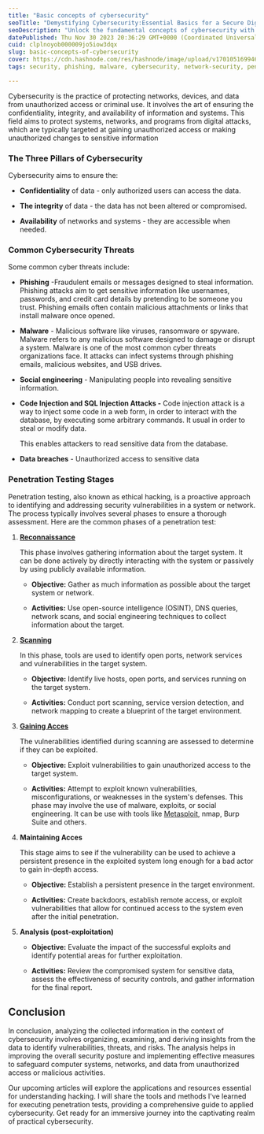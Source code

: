 ```yaml
---
title: "Basic concepts of cybersecurity"
seoTitle: "Demystifying Cybersecurity:Essential Basics for a Secure Digital World"
seoDescription: "Unlock the fundamental concepts of cybersecurity with this comprehensive guide. Learn the core principles, threats, and protective measures."
datePublished: Thu Nov 30 2023 20:36:29 GMT+0000 (Coordinated Universal Time)
cuid: clplnoyob000009jo5iow3dqx
slug: basic-concepts-of-cybersecurity
cover: https://cdn.hashnode.com/res/hashnode/image/upload/v1701051699468/f897f013-cd14-4c04-8384-0a2df611d839.jpeg
tags: security, phishing, malware, cybersecurity, network-security, penetration-testing, cybersecurity-1

---
```


Cybersecurity is the practice of protecting networks, devices, and data from unauthorized access or criminal use. It involves the art of ensuring the confidentiality, integrity, and availability of information and systems. This field aims to protect systems, networks, and programs from digital attacks, which are typically targeted at gaining unauthorized access or making unauthorized changes to sensitive information

### **The Three Pillars of Cybersecurity**

Cybersecurity aims to ensure the:

* **Confidentiality** of data - only authorized users can access the data.
    
* **The integrity** of data - the data has not been altered or compromised.
    
* **Availability** of networks and systems - they are accessible when needed.
    

### **Common Cybersecurity Threats**

Some common cyber threats include:

* **Phishing** -Fraudulent emails or messages designed to steal information. Phishing attacks aim to get sensitive information like usernames, passwords, and credit card details by pretending to be someone you trust. Phishing emails often contain malicious attachments or links that install malware once opened.
    
* **Malware** - Malicious software like viruses, ransomware or spyware. Malware refers to any malicious software designed to damage or disrupt a system. Malware is one of the most common cyber threats organizations face. It attacks can infect systems through phishing emails, malicious websites, and USB drives.
    
* **Social engineering** - Manipulating people into revealing sensitive information.
    
* **Code Injection and SQL Injection Attacks -** Code injection attack is a way to inject some code in a web form, in order to interact with the database, by executing some arbitrary commands. It usual in order to steal or modify data.
    
    This enables attackers to read sensitive data from the database.
    
* **Data breaches** - Unauthorized access to sensitive data
    

### Penetration Testing Stages

Penetration testing, also known as ethical hacking, is a proactive approach to identifying and addressing security vulnerabilities in a system or network. The process typically involves several phases to ensure a thorough assessment. Here are the common phases of a penetration test:

1. [**Reconnaissance**](https://hashnode.com/post/clpnl4j70000909l82j88gawk)
    
    This phase involves gathering information about the target system. It can be done actively by directly interacting with the system or passively by using publicly available information.
    
    * **Objective:** Gather as much information as possible about the target system or network.
        
    * **Activities:** Use open-source intelligence (OSINT), DNS queries, network scans, and social engineering techniques to collect information about the target.
        
2. [**Scanning**](https://bilaldotcom.hashnode.dev/the-scanning-phase)
    
    In this phase, tools are used to identify open ports, network services and vulnerabilities in the target system.
    
    * **Objective:** Identify live hosts, open ports, and services running on the target system.
        
    * **Activities:** Conduct port scanning, service version detection, and network mapping to create a blueprint of the target environment.
        
3. [**Gaining Acces**](https://bilaldotcom.hashnode.dev/the-gaining-access-phase)
    
    The vulnerabilities identified during scanning are assessed to determine if they can be exploited.
    
    * **Objective:** Exploit vulnerabilities to gain unauthorized access to the target system.
        
    * **Activities:** Attempt to exploit known vulnerabilities, misconfigurations, or weaknesses in the system's defenses. This phase may involve the use of malware, exploits, or social engineering. It can be use with tools like [Metasploit](https://blog.fikara.io/metasploit-sur-kali-linux), nmap, Burp Suite and others.
        
4. **Maintaining Acces**
    
    This stage aims to see if the vulnerability can be used to achieve a persistent presence in the exploited system long enough for a bad actor to gain in-depth access.
    
    * **Objective:** Establish a persistent presence in the target environment.
        
    * **Activities:** Create backdoors, establish remote access, or exploit vulnerabilities that allow for continued access to the system even after the initial penetration.
        
5. **Analysis (post-exploitation)**
    
    * **Objective:** Evaluate the impact of the successful exploits and identify potential areas for further exploitation.
        
    * **Activities:** Review the compromised system for sensitive data, assess the effectiveness of security controls, and gather information for the final report.
        

## Conclusion

In conclusion, analyzing the collected information in the context of cybersecurity involves organizing, examining, and deriving insights from the data to identify vulnerabilities, threats, and risks. The analysis helps in improving the overall security posture and implementing effective measures to safeguard computer systems, networks, and data from unauthorized access or malicious activities.

Our upcoming articles will explore the applications and resources essential for understanding hacking. I will share the tools and methods I've learned for executing penetration tests, providing a comprehensive guide to applied cybersecurity. Get ready for an immersive journey into the captivating realm of practical cybersecurity.
